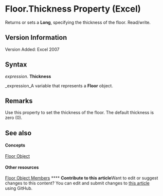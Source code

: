 
# Floor.Thickness Property (Excel)

Returns or sets a  **Long**, specifying the thickness of the floor. Read/write.


## Version Information

Version Added: Excel 2007 


## Syntax

 _expression_. **Thickness**

 _expression_A variable that represents a  **Floor** object.


## Remarks

Use this property to set the thickness of the floor. The default thickness is zero (0).


## See also


#### Concepts


 [Floor Object](74c71ca8-a0d4-f7cf-a002-5cec7a27b70d.md)
#### Other resources


 [Floor Object Members](5c7d66cd-062f-109e-a389-d566cef80c19.md)
****   **Contribute to this article**Want to edit or suggest changes to this content? You can edit and submit changes to  [this article](https://github.com/jhershey00/VBA_Excel_Test/OpenXMLCon/articles/96d1e08c-0b1b-7e0b-12b0-a9db33e08ac3.md) using GitHub.

